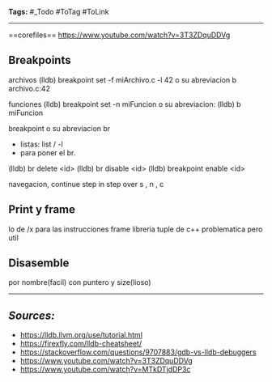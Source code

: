 **Tags:** #_Todo
#ToTag #ToLink 
- - -
==corefiles== https://www.youtube.com/watch?v=3T3ZDquDDVg
## Breakpoints
archivos
(lldb) breakpoint set -f miArchivo.c -l 42
o su abreviacion
b archivo.c:42

funciones
(lldb) breakpoint set -n miFuncion
o su abreviacion:
(lldb) b miFuncion

breakpoint o su abreviacion br
- listas: list / -l
- para poner el br.

(lldb) br delete \<id>
(lldb) br disable \<id>
(lldb) breakpoint enable \<id>

navegacion,
continue
step in 
step over
s ,  n , c

## Print y frame
lo de /x para las instrucciones
frame
libreria tuple de c++ problematica pero util

## Disasemble 
por nombre(facil)
con puntero y size(lioso)
- - - 
## ***Sources:***
- https://lldb.llvm.org/use/tutorial.html
- https://firexfly.com/lldb-cheatsheet/
- https://stackoverflow.com/questions/9707883/gdb-vs-lldb-debuggers
- https://www.youtube.com/watch?v=3T3ZDquDDVg
- https://www.youtube.com/watch?v=MTkDTjdDP3c